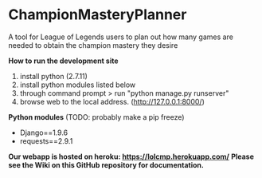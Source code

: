 # ChampionMasteryPlanner
A tool for League of Legends users to plan out how many games are needed to obtain the champion mastery they desire

**How to run the development site**  

1. install python (2.7.11)  
2. install python modules listed below
3. through command prompt > run "python manage.py runserver" 
5. browse web to the local address. (http://127.0.0.1:8000/)  


**Python modules** (TODO: probably make a pip freeze)
* Django==1.9.6
* requests==2.9.1

**Our webapp is hosted on heroku: https://lolcmp.herokuapp.com/**
**Please see the Wiki on this GitHub repository for documentation.**
